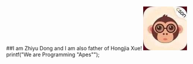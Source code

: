 ##I am Zhiyu Dong 
and I am also father of Hongjia Xue!
![alt text](../images/Dong.jpg "a CSDN Ape")
printf("We are Programming "Apes"");